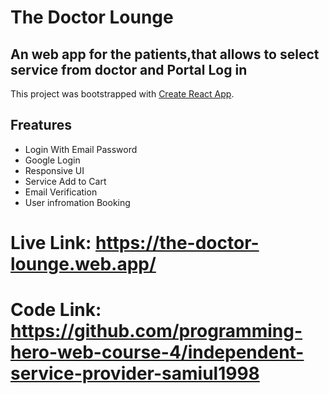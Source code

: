 # The Doctor Lounge
## An web app for the patients,that allows to select service from doctor and Portal Log in

This project was bootstrapped with [Create React App](https://github.com/facebook/create-react-app).

## Freatures
* Login With Email Password
* Google Login
* Responsive UI
* Service Add to Cart
* Email Verification
* User infromation Booking

# Live Link: https://the-doctor-lounge.web.app/
# Code Link: https://github.com/programming-hero-web-course-4/independent-service-provider-samiul1998

